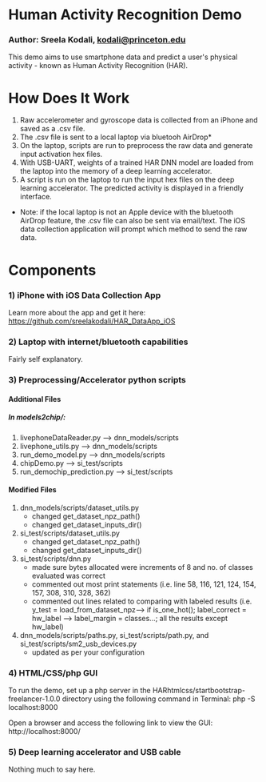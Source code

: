 # Human Activity Recognition Demo
### Author: Sreela Kodali, kodali@princeton.edu
This demo aims to use smartphone data and predict a user's physical activity - known as Human Activity Recognition (HAR).

# How Does It Work
1) Raw accelerometer and gyroscope data is collected from an iPhone and saved as a .csv file.
2) The .csv file is sent to a local laptop via bluetooh AirDrop*
3) On the laptop, scripts are run to preprocess the raw data and generate input activation hex files.
4) With USB-UART, weights of a trained HAR DNN model are loaded from the laptop into the memory of a deep learning accelerator.
5) A script is run on the laptop to run the input hex files on the deep learning accelerator. The predicted activity is displayed in a friendly interface.
* Note: if the local laptop is not an Apple device with the bluetooth AirDrop feature, the .csv file can also be sent via email/text. The iOS data collection application will prompt which method to send the raw data.

# Components
### 1) iPhone with iOS Data Collection App
Learn more about the app and get it here: https://github.com/sreelakodali/HAR_DataApp_iOS
### 2) Laptop with internet/bluetooth capabilities
Fairly self explanatory.
### 3) Preprocessing/Accelerator python scripts
#### Additional Files
##### In models2chip/:
1) livephoneDataReader.py —> dnn_models/scripts
2) livephone_utils.py  —> dnn_models/scripts
3) run_demo_model.py  —> dnn_models/scripts
4) chipDemo.py  —> si_test/scripts
5) run_demochip_prediction.py  —> si_test/scripts
#### Modified Files
1) dnn_models/scripts/dataset_utils.py
    * changed get_dataset_npz_path()
    * changed get_dataset_inputs_dir()
2) si_test/scripts/dataset_utils.py
    * changed get_dataset_npz_path()
    * changed get_dataset_inputs_dir()
3) si_test/scripts/dnn.py
    * made sure bytes allocated were increments of 8 and no. of classes evaluated was correct
    * commented out most print statements (i.e. line 58, 116, 121, 124, 154, 157, 308, 310, 328, 362)
    * commented out lines related to comparing with labeled results (i.e. y_test = load_from_dataset_npz—> if is_one_hot();
label_correct = hw_label —> label_margin = classes…; all the results except hw_label)
4) dnn_models/scripts/paths.py, si_test/scripts/path.py, and si_test/scripts/sm2_usb_devices.py
    * updated as per your configuration

### 4) HTML/CSS/php GUI
To run the demo, set up a php server in the HARhtmlcss/startbootstrap-freelancer-1.0.0 directory using the following command in Terminal:
  php -S localhost:8000

Open a browser and access the following link to view the GUI:
  http://localhost:8000/

### 5) Deep learning accelerator and USB cable
Nothing much to say here.



